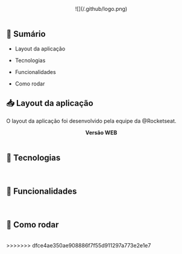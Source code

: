 <center>![](/.github/logo.png)</center>

<br />

## 📝 Sumário 

- Layout da aplicação

- Tecnologias

- Funcionalidades

- Como rodar


## 📥 Layout da aplicação

<p>O layout da aplicação foi desenvolvido pela equipe da @Rocketseat.</p>

<center><b>Versão WEB</b></center>


<br />

## 🔑 Tecnologias



<br />

## 🔨 Funcionalidades



<br />

## 🔰 Como rodar



<br />
>>>>>>> dfce4ae350ae908886f7f55d911297a773e2e1e7
